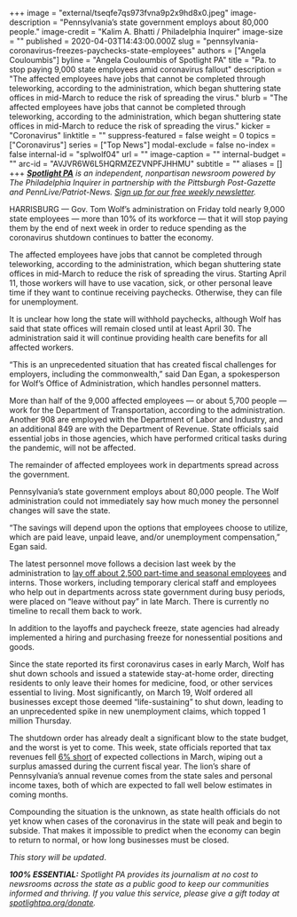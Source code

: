 +++
image = "external/tseqfe7qs973fvna9p2x9hd8x0.jpeg"
image-description = "Pennsylvania’s state government employs about 80,000 people."
image-credit = "Kalim A. Bhatti / Philadelphia Inquirer"
image-size = ""
published = 2020-04-03T14:43:00.000Z
slug = "pennsylvania-coronavirus-freezes-paychecks-state-employees"
authors = ["Angela Couloumbis"]
byline = "Angela Couloumbis of Spotlight PA"
title = "Pa. to stop paying 9,000 state employees amid coronavirus fallout"
description = "The affected employees have jobs that cannot be completed through teleworking, according to the administration, which began shuttering state offices in mid-March to reduce the risk of spreading the virus."
blurb = "The affected employees have jobs that cannot be completed through teleworking, according to the administration, which began shuttering state offices in mid-March to reduce the risk of spreading the virus."
kicker = "Coronavirus"
linktitle = ""
suppress-featured = false
weight = 0
topics = ["Coronavirus"]
series = ["Top News"]
modal-exclude = false
no-index = false
internal-id = "splwolf04"
url = ""
image-caption = ""
internal-budget = ""
arc-id = "AVJVR6W6L5HQRMZEZVNPFJHHMU"
subtitle = ""
aliases = []
+++
<a href="https://www.spotlightpa.org/"><i><b>Spotlight PA</b></i></a><i> is an independent, nonpartisan newsroom powered by The Philadelphia Inquirer in partnership with the Pittsburgh Post-Gazette and PennLive/Patriot-News. </i><a href="https://www.spotlightpa.org/newsletters"><i>Sign up for our free weekly newsletter</i></a><i>.</i>

HARRISBURG — Gov. Tom Wolf’s administration on Friday told nearly 9,000 state employees — more than 10% of its workforce — that it will stop paying them by the end of next week in order to reduce spending as the coronavirus shutdown continues to batter the economy.

The affected employees have jobs that cannot be completed through teleworking, according to the administration, which began shuttering state offices in mid-March to reduce the risk of spreading the virus. Starting April 11, those workers will have to use vacation, sick, or other personal leave time if they want to continue receiving paychecks. Otherwise, they can file for unemployment.

It is unclear how long the state will withhold paychecks, although Wolf has said that state offices will remain closed until at least April 30. The administration said it will continue providing health care benefits for all affected workers.

<script src="https://www.spotlightpa.org/embed.js" async></script><div data-spl-embed-version="1" data-spl-src="https://www.spotlightpa.org/embeds/donate/"></div>

“This is an unprecedented situation that has created fiscal challenges for employers, including the commonwealth,” said Dan Egan, a spokesperson for Wolf’s Office of Administration, which handles personnel matters.

More than half of the 9,000 affected employees — or about 5,700 people — work for the Department of Transportation, according to the administration. Another 908 are employed with the Department of Labor and Industry, and an additional 849 are with the Department of Revenue. State officials said essential jobs in those agencies, which have performed critical tasks during the pandemic, will not be affected.

The remainder of affected employees work in departments spread across the government.

Pennsylvania’s state government employs about 80,000 people. The Wolf administration could not immediately say how much money the personnel changes will save the state.

“The savings will depend upon the options that employees choose to utilize, which are paid leave, unpaid leave, and/or unemployment compensation,” Egan said.

The latest personnel move follows a decision last week by the administration to <a href="https://www.spotlightpa.org/news/2020/03/pennsylvania-coronavirus-state-government-layoffs-wolf-administration/" target=_blank>lay off about 2,500 part-time and seasonal employees</a> and interns. Those workers, including temporary clerical staff and employees who help out in departments across state government during busy periods, were placed on “leave without pay” in late March. There is currently no timeline to recall them back to work.

<script src="https://www.spotlightpa.org/embed.js" async></script><div data-spl-embed-version="1" data-spl-src="https://www.spotlightpa.org/embeds/newsletter/"></div>

In addition to the layoffs and paycheck freeze, state agencies had already implemented a hiring and purchasing freeze for nonessential positions and goods.

Since the state reported its first coronavirus cases in early March, Wolf has shut down schools and issued a statewide stay-at-home order, directing residents to only leave their homes for medicine, food, or other services essential to living. Most significantly, on March 19, Wolf ordered all businesses except those deemed “life-sustaining” to shut down, leading to an unprecedented spike in new unemployment claims, which topped 1 million Thursday.

The shutdown order has already dealt a significant blow to the state budget, and the worst is yet to come. This week, state officials reported that tax revenues fell <a href="https://www.spotlightpa.org/news/2020/04/pennsylvania-pa-coronavirus-state-budget-revenue-shortfall-march/" target=_blank>6% short</a> of expected collections in March, wiping out a surplus amassed during the current fiscal year. The lion’s share of Pennsylvania’s annual revenue comes from the state sales and personal income taxes, both of which are expected to fall well below estimates in coming months.

Compounding the situation is the unknown, as state health officials do not yet know when cases of the coronavirus in the state will peak and begin to subside. That makes it impossible to predict when the economy can begin to return to normal, or how long businesses must be closed.

<i>This story will be updated</i>.

<i><b>100% ESSENTIAL:</b></i><i> Spotlight PA provides its journalism at no cost to newsrooms across the state as a public good to keep our communities informed and thriving. If you value this service, please give a gift today at </i><a href="https://www.spotlightpa.org/donate"><i>spotlightpa.org/donate</i></a><i>.</i>

<script src="https://www.spotlightpa.org/embed.js" async></script><div data-spl-embed-version="1" data-spl-src="https://www.spotlightpa.org/embeds/tips/?tip_text=Do%20you%20have%20a%20tip%20about%20%3Cb%3Ehow%20Pa.'s%20government%20is%20responding%20to%20the%20coronavirus%3C%2Fb%3E%3F%20Tell%20us."></div>
